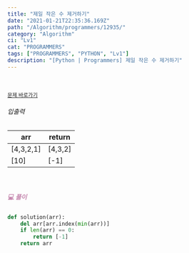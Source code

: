 ```yaml
---
title: "제일 작은 수 제거하기"
date: "2021-01-21T22:35:36.169Z"
path: "/Algorithm/programmers/12935/"
category: "Algorithm"
ci: "Lv1"
cat: "PROGRAMMERS"
tags: ["PROGRAMMERS", "PYTHON", "Lv1"]
description: "[Python | Programmers] 제일 작은 수 제거하기"
---
```


<br />

<a href="https://programmers.co.kr/learn/courses/30/lessons/12935"><small>문제 바로가기</small></a>

###### 입출력

| arr       | return  |
| --------- | ------- |
| [4,3,2,1] | [4,3,2] |
| [10]      | [-1]    |

<br />

##### <h5 style="color:#C587AE;">💻 풀이</h5>

```python
def solution(arr):
    del arr[arr.index(min(arr))]
    if len(arr) == 0:
        return [-1]
    return arr
```



<br />

